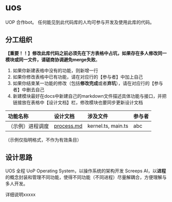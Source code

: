 # uos
UOP 合作bot。
任何能见到此代码库的人均可参与开发及使用此库的代码。

## 分工组织
**【重要！！】**修改此库代码之前必须先在下方表格中占坑，如果存在多人修改同一模块或同一文件，请磋商协调**避免merge失败**。
1. 如果你新建表格中没有的功能，则新增一行
2. 如果你修改表格中已有功能，请在对应行的【参与者】中加上自己
3. 如果你结束某一功能的修改（包括**修改完成**或者**弃坑**），请在对应行的【参与者】中删去自己
4. 新建模块最好在docs中新建自己的markdown文件描述具体功能与接口，并把链接放在表格中【设计文档】栏，修改模块也要同步更新设计文档

功能名称|设计文档|涉及文件|参与者
:-|:-|:-|:-
（示例）进程调度|[process.md](docs/process.md)|kernel.ts, main.ts|abc


（示例仅指明格式，不作为有效条目）

## 设计思路
UOS 全程 UoP Operating System，以操作系统的架构开发 Screeps AI，以**进程**的概念封装和管理不同功能，使得不同功能（不同进程）尽量解耦合，方便理解与多人开发。

详细说明xxxxx



